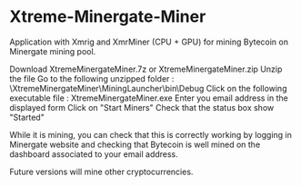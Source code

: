 # Xtreme-Minergate-Miner
Application with Xmrig and XmrMiner (CPU + GPU) for mining Bytecoin on Minergate mining pool.

Download XtremeMinergateMiner.7z or XtremeMinergateMiner.zip
Unzip the file
Go to the following unzipped folder :  \XtremeMinergateMiner\MiningLauncher\bin\Debug
Click on the following executable file : XtremeMinergateMiner.exe
Enter you email address in the displayed form
Click on "Start Miners"
Check that the status box show "Started"

While it is mining, you can check that this is correctly working by logging in Minergate website and checking that Bytecoin is well mined on the dashboard associated to your email address.

Future versions will mine other cryptocurrencies.
